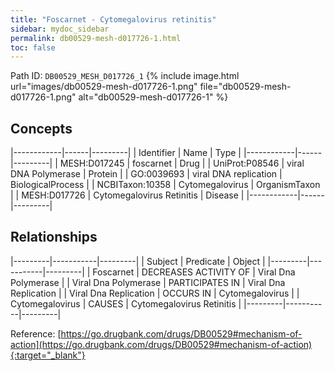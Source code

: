 ```yaml
---
title: "Foscarnet - Cytomegalovirus retinitis"
sidebar: mydoc_sidebar
permalink: db00529-mesh-d017726-1.html
toc: false 
---
```



Path ID: `DB00529_MESH_D017726_1`
{% include image.html url="images/db00529-mesh-d017726-1.png" file="db00529-mesh-d017726-1.png" alt="db00529-mesh-d017726-1" %}

## Concepts

|------------|------|---------|
| Identifier | Name | Type    |
|------------|------|---------|
| MESH:D017245 | foscarnet | Drug |
| UniProt:P08546 | viral DNA Polymerase | Protein |
| GO:0039693 | viral DNA replication | BiologicalProcess |
| NCBITaxon:10358 | Cytomegalovirus | OrganismTaxon |
| MESH:D017726 | Cytomegalovirus Retinitis | Disease |
|------------|------|---------|

## Relationships

|---------|-----------|---------|
| Subject | Predicate | Object  |
|---------|-----------|---------|
| Foscarnet | DECREASES ACTIVITY OF | Viral Dna Polymerase |
| Viral Dna Polymerase | PARTICIPATES IN | Viral Dna Replication |
| Viral Dna Replication | OCCURS IN | Cytomegalovirus |
| Cytomegalovirus | CAUSES | Cytomegalovirus Retinitis |
|---------|-----------|---------|

Reference: [https://go.drugbank.com/drugs/DB00529#mechanism-of-action](https://go.drugbank.com/drugs/DB00529#mechanism-of-action){:target="_blank"}